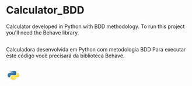 # Calculator_BDD

Calculator developed in Python with BDD methodology.
To run this project you'll need the Behave library.
##
Calculadora desenvolvida em Python com metodologia BDD
Para executar este código você precisará da biblioteca Behave.
##
<img align="center" alt="Python" height="30" width="40" src="https://raw.githubusercontent.com/devicons/devicon/master/icons/python/python-original.svg">
